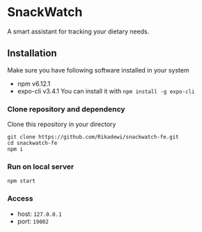 # SnackWatch
A smart assistant for tracking your dietary needs.

## Installation
Make sure you have following software installed in your system
* npm v6.12.1
* expo-cli v3.4.1
You can install it with `npm install -g expo-cli`

### Clone repository and dependency
Clone this repository in your directory
````
git clone https://github.com/Rikadewi/snackwatch-fe.git
cd snackwatch-fe
npm i
````
### Run on local server
```
npm start
```
### Access
* host: `127.0.0.1`
* port: `19002`
